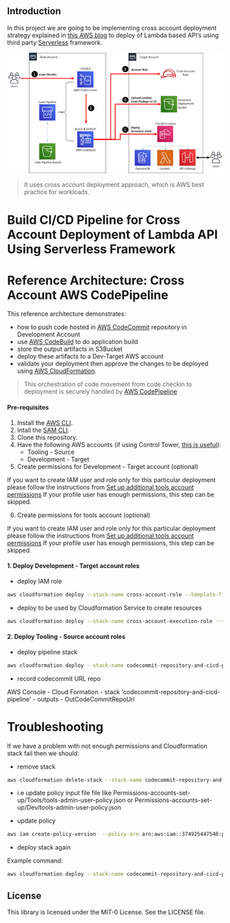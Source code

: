 ## Introduction

In this project we are going to be implementing cross account deployment strategy explained in [this AWS blog](https://aws.amazon.com/blogs/devops/aws-building-a-secure-cross-account-continuous-delivery-pipeline/) to deploy of Lambda based API’s using third party [Serverless](https://www.serverless.com/) framework.

![](images/CrossAccountServerlessDeployment.png)

> It uses cross account deployment approach, which is AWS best practice for workloads.

# Build CI/CD Pipeline for Cross Account Deployment of Lambda API Using Serverless Framework

# Reference Architecture: Cross Account AWS CodePipeline 

This reference architecture demonstrates:
- how to push code hosted in [AWS CodeCommit](https://aws.amazon.com/codecommit/) repository in Development Account
- use [AWS CodeBuild](https://aws.amazon.com/codebuild/) to do application build
- store the output artifacts in S3Bucket
- deploy these artifacts to a Dev-Target AWS account
- validate your deployment then approve the changes to be deployed using [AWS CloudFormation](https://aws.amazon.com/cloudformation/).

> This orchestration of code movement from code checkin to deployment is securely handled by [AWS CodePipeline](https://aws.amazon.com/codepipeline/)

#### Pre-requisites 
1. Install the [AWS CLI](https://docs.aws.amazon.com/cli/latest/userguide/cli-chap-install.html).
2. Intall the [SAM CLI](https://docs.aws.amazon.com/serverless-application-model/latest/developerguide/serverless-sam-cli-install.html).
3. Clone this repository.
4. Have the following AWS accounts (if using Control Tower, [this is useful](https://docs.aws.amazon.com/controltower/latest/userguide/account-factory.html#quick-account-provisioning)):
    * Tooling - Source 
    * Development - Target 
5. Create permissions for Development - Target account (optional)

If you want to create IAM user and role only for this particular deployment please follow the instructions from [Set up additional tools account permissions](Permissions-accounts-set-up/Dev/README.md)
If your profile user has enough permissions, this step can be skipped. 

6. Create permissions for tools account (optional)

If you want to create IAM user and role only for this particular deployment please follow the instructions from [Set up additional tools account permissions](Permissions-accounts-set-up/Tools/README.md)
If your profile user has enough permissions, this step can be skipped. 

#### 1. Deploy Development - Target account roles

- deploy IAM role  

```sh
aws cloudformation deploy --stack-name cross-account-role --template-file cloudformation/target-account/cf-CrossAccountRole.yml --capabilities CAPABILITY_NAMED_IAM --parameter-overrides ToolsAccountID=${ToolsAccountID} --profile dev_deployer 
```

- deploy to be used by Cloudformation Service to create resources

```sh
aws cloudformation deploy --stack-name cross-account-execution-role --template-file cloudformation/target-account/cf-CloudFormationExecutionRole.yml --capabilities CAPABILITY_NAMED_IAM --parameter-overrides ToolsAccountID=${ToolsAccountID} --profile dev_deployer 
```

#### 2. Deploy Tooling - Source account roles

- deploy pipeline stack

```sh
aws cloudformation deploy --stack-name codecommit-repository-and-cicd-pipeline  --template-file cloudformation/source-account/cf-ServerlessDeployPipeline.yml --capabilities CAPABILITY_NAMED_IAM --parameter-overrides TargetAccountID=${DevToolsID}  --profile tools_deployer 
```

- record codecommit URL repo 

AWS Console - Cloud Formation - stack 'codecommit-repository-and-cicd-pipeline' - outputs - OutCodeCommitRepoUrl


# Troubleshooting

If we have a problem with not enough permissions and Cloudformation stack fail then we should:


- remove stack

```sh
aws cloudformation delete-stack --stack-name codecommit-repository-and-cicd-pipeline --profile tools_deployer
```
- i.e update policy input file file like Permissions-accounts-set-up/Tools/tools-admin-user-policy.json or Permissions-accounts-set-up/Dev/tools-admin-user-policy.json

- update policy 
```sh
aws iam create-policy-version  --policy-arn arn:aws:iam::374925447540:policy/aws-refarch-cross-account-pipeline-sts-and-cloudformation-policy  --policy-document file://Permissions-accounts-set-up/Tools/tools-admin-user-policy.json --profile aleph_tools  --set-as-default
```

- deploy stack again

Example command:
```sh
aws cloudformation deploy --stack-name codecommit-repository-and-cicd-pipeline  --template-file cloudformation/source-account/cf-ServerlessDeployPipeline.yml --capabilities CAPABILITY_NAMED_IAM --parameter-overrides TargetAccountID=226858071640   --profile aleph_tools_deployer
```

## License

This library is licensed under the MIT-0 License. See the LICENSE file.


